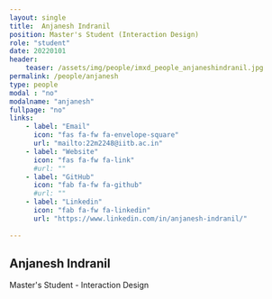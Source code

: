 ```yaml
---
layout: single
title:  Anjanesh Indranil
position: Master's Student (Interaction Design)
role: "student"
date: 20220101
header:
    teaser: /assets/img/people/imxd_people_anjaneshindranil.jpg
permalink: /people/anjanesh
type: people
modal : "no"
modalname: "anjanesh"
fullpage: "no"
links:
    - label: "Email"
      icon: "fas fa-fw fa-envelope-square"
      url: "mailto:22m2248@iitb.ac.in"
    - label: "Website"
      icon: "fas fa-fw fa-link"
      #url: ""
    - label: "GitHub"
      icon: "fab fa-fw fa-github"
      #url: ""
    - label: "Linkedin"
      icon: "fab fa-fw fa-linkedin"
      url: "https://www.linkedin.com/in/anjanesh-indranil/"
      
---
```


## Anjanesh Indranil
Master's Student - Interaction Design

